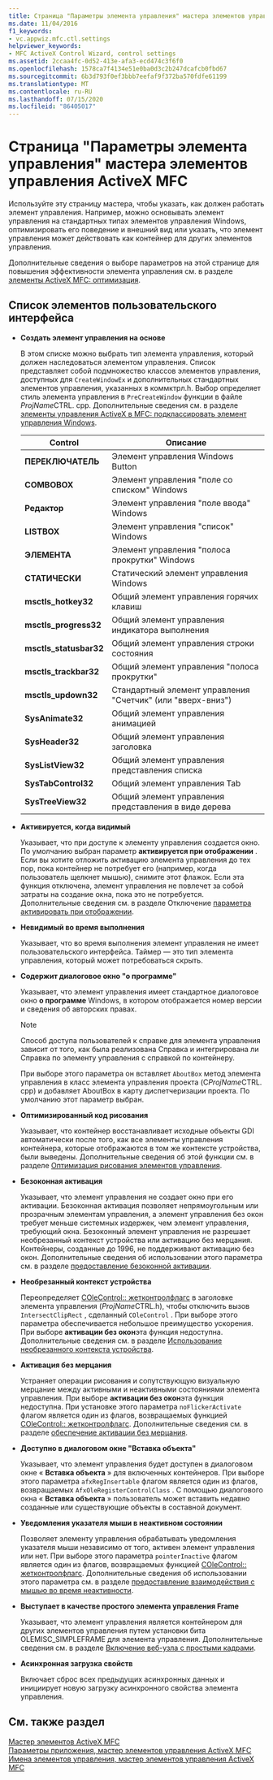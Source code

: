 ```yaml
---
title: Страница "Параметры элемента управления" мастера элементов управления ActiveX MFC
ms.date: 11/04/2016
f1_keywords:
- vc.appwiz.mfc.ctl.settings
helpviewer_keywords:
- MFC ActiveX Control Wizard, control settings
ms.assetid: 2ccaa4fc-0d52-413e-afa3-ecd474c3f6f0
ms.openlocfilehash: 1578ca7f4134e51e0ba0d3c2b247dcafcb0fbd67
ms.sourcegitcommit: 6b3d793f0ef3bbb7eefaf9f372ba570fdfe61199
ms.translationtype: MT
ms.contentlocale: ru-RU
ms.lasthandoff: 07/15/2020
ms.locfileid: "86405017"
---
```

# <a name="control-settings-mfc-activex-control-wizard"></a>Страница "Параметры элемента управления" мастера элементов управления ActiveX MFC

Используйте эту страницу мастера, чтобы указать, как должен работать элемент управления. Например, можно основывать элемент управления на стандартных типах элементов управления Windows, оптимизировать его поведение и внешний вид или указать, что элемент управления может действовать как контейнер для других элементов управления.

Дополнительные сведения о выборе параметров на этой странице для повышения эффективности элемента управления см. в разделе [элементы ActiveX MFC: оптимизация](../../mfc/mfc-activex-controls-optimization.md).

## <a name="uielement-list"></a>Список элементов пользовательского интерфейса

- **Создать элемент управления на основе**

   В этом списке можно выбрать тип элемента управления, который должен наследоваться элементом управления. Список представляет собой подмножество классов элементов управления, доступных для `CreateWindowEx` и дополнительных стандартных элементов управления, указанных в коммктрл.h. Выбор определяет стиль элемента управления в `PreCreateWindow` функции в файле *ProjName*CTRL. cpp. Дополнительные сведения см. в разделе [элементы управления ActiveX в MFC: подклассировать элемент управления Windows](../../mfc/mfc-activex-controls-subclassing-a-windows-control.md).

   |Control|Описание|
   |-------------|-----------------|
   |**ПЕРЕКЛЮЧАТЕЛЬ**|Элемент управления Windows Button|
   |**COMBOBOX**|Элемент управления "поле со списком" Windows|
   |**Редактор**|Элемент управления "поле ввода" Windows|
   |**LISTBOX**|Элемент управления "список" Windows|
   |**ЭЛЕМЕНТА**|Элемент управления "полоса прокрутки" Windows|
   |**СТАТИЧЕСКИ**|Статический элемент управления Windows|
   |**msctls_hotkey32**|Общий элемент управления горячих клавиш|
   |**msctls_progress32**|Общий элемент управления индикатора выполнения|
   |**msctls_statusbar32**|Общий элемент управления строки состояния|
   |**msctls_trackbar32**|Общий элемент управления "полоса прокрутки"|
   |**msctls_updown32**|Стандартный элемент управления "Счетчик" (или "вверх-вниз")|
   |**SysAnimate32**|Общий элемент управления анимацией|
   |**SysHeader32**|Общий элемент управления заголовка|
   |**SysListView32**|Общий элемент управления представления списка|
   |**SysTabControl32**|Общий элемент управления Tab|
   |**SysTreeView32**|Общий элемент управления представления в виде дерева|

- **Активируется, когда видимый**

   Указывает, что при доступе к элементу управления создается окно. По умолчанию выбран параметр **активируется при отображении** . Если вы хотите отложить активацию элемента управления до тех пор, пока контейнер не потребует его (например, когда пользователь щелкнет мышью), снимите этот флажок. Если эта функция отключена, элемент управления не повлечет за собой затраты на создание окна, пока это не потребуется. Дополнительные сведения см. в разделе Отключение [параметра активировать при отображении](../../mfc/turning-off-the-activate-when-visible-option.md).

- **Невидимый во время выполнения**

   Указывает, что во время выполнения элемент управления не имеет пользовательского интерфейса. Таймер — это тип элемента управления, который может потребоваться скрыть.

- **Содержит диалоговое окно "о программе"**

   Указывает, что элемент управления имеет стандартное диалоговое окно **о программе** Windows, в котором отображается номер версии и сведения об авторских правах.

   > [!NOTE]
   > Способ доступа пользователей к справке для элемента управления зависит от того, как была реализована Справка и интегрирована ли Справка по элементу управления с справкой по контейнеру.

   При выборе этого параметра он вставляет `AboutBox` метод элемента управления в класс элемента управления проекта (C*ProjName*CTRL. cpp) и добавляет AboutBox в карту диспетчеризации проекта. По умолчанию этот параметр выбран.

- **Оптимизированный код рисования**

   Указывает, что контейнер восстанавливает исходные объекты GDI автоматически после того, как все элементы управления контейнера, которые отображаются в том же контексте устройства, были выведены. Дополнительные сведения об этой функции см. в разделе [Оптимизация рисования элементов управления](../../mfc/optimizing-control-drawing.md).

- **Безоконная активация**

   Указывает, что элемент управления не создает окно при его активации. Безоконная активация позволяет непрямоугольным или прозрачным элементам управления, а элемент управления без окон требует меньше системных издержек, чем элемент управления, требующий окна. Безоконный элемент управления не разрешает необрезанный контекст устройства или активацию без мерцания. Контейнеры, созданные до 1996, не поддерживают активацию без окон. Дополнительные сведения об использовании этого параметра см. в разделе [предоставление безоконной активации](../../mfc/providing-windowless-activation.md).

- **Необрезанный контекст устройства**

   Переопределяет [COleControl:: жетконтролфлагс](../../mfc/reference/colecontrol-class.md#getcontrolflags) в заголовке элемента управления (*ProjName*CTRL.h), чтобы отключить вызов `IntersectClipRect` , сделанный `COleControl` . При выборе этого параметра обеспечивается небольшое преимущество ускорения. При выборе **активации без окон**эта функция недоступна. Дополнительные сведения см. в разделе [Использование необрезанного контекста устройства](../../mfc/using-an-unclipped-device-context.md).

- **Активация без мерцания**

   Устраняет операции рисования и сопутствующую визуальную мерцание между активными и неактивными состояниями элемента управления. При выборе **активации без окон**эта функция недоступна. При установке этого параметра `noFlickerActivate` флагом является один из флагов, возвращаемых функцией [COleControl:: жетконтролфлагс](../../mfc/reference/colecontrol-class.md#getcontrolflags). Дополнительные сведения см. в разделе [обеспечение активации без мерцания](../../mfc/providing-flicker-free-activation.md).

- **Доступно в диалоговом окне "Вставка объекта"**

   Указывает, что элемент управления будет доступен в диалоговом окне « **Вставка объекта** » для включенных контейнеров. При выборе этого параметра `afxRegInsertable` флагом является один из флагов, возвращаемых `AfxOleRegisterControlClass` . С помощью диалогового окна « **Вставка объекта** » пользователь может вставить недавно созданные или существующие объекты в составной документ.

- **Уведомления указателя мыши в неактивном состоянии**

   Позволяет элементу управления обрабатывать уведомления указателя мыши независимо от того, активен элемент управления или нет. При выборе этого параметра `pointerInactive` флагом является один из флагов, возвращаемых функцией [COleControl:: жетконтролфлагс](../../mfc/reference/colecontrol-class.md#getcontrolflags). Дополнительные сведения об использовании этого параметра см. в разделе [предоставление взаимодействия с мышью во время неактивности](../../mfc/providing-mouse-interaction-while-inactive.md).

- **Выступает в качестве простого элемента управления Frame**

   Указывает, что элемент управления является контейнером для других элементов управления путем установки бита OLEMISC_SIMPLEFRAME для элемента управления. Дополнительные сведения см. в разделе [Включение веб-узла с простыми кадрами](/windows/win32/com/simple-frame-site-containment).

- **Асинхронная загрузка свойств**

   Включает сброс всех предыдущих асинхронных данных и инициирует новую загрузку асинхронного свойства элемента управления.

## <a name="see-also"></a>См. также раздел

[Мастер элементов ActiveX MFC](../../mfc/reference/mfc-activex-control-wizard.md)<br/>
[Параметры приложения, мастер элементов управления ActiveX MFC](../../mfc/reference/application-settings-mfc-activex-control-wizard.md)<br/>
[Имена элементов управления, мастер элементов управления ActiveX MFC](../../mfc/reference/control-names-mfc-activex-control-wizard.md)
